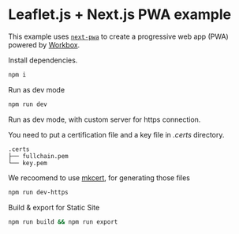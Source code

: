 # Leaflet.js + Next.js PWA example

This example uses [`next-pwa`](https://github.com/shadowwalker/next-pwa) to create a progressive web app (PWA) powered by [Workbox](https://developers.google.com/web/tools/workbox/).

Install dependencies.

```bash
npm i
```

Run as dev mode

```bash
npm run dev
```

Run as dev mode, with custom server for https connection.

You need to put a certification file and a key file in _.certs_ directory.

```
.certs
├── fullchain.pem
└── key.pem
```

We recoomend to use [mkcert](https://github.com/FiloSottile/mkcert), for generating those files

```bash
npm run dev-https
```


Build & export for Static Site

```bash
npm run build && npm run export 
```